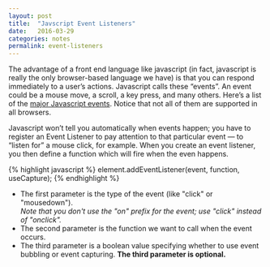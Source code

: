 ```yaml
---
layout: post
title:  "Javscript Event Listeners"
date:   2016-03-29
categories: notes
permalink: event-listeners
---
```


The advantage of a front end language like javascript (in fact, javascript is really the only browser-based language we have) is that you can respond immediately to a user’s actions. Javascript calls these “events”. An event could be a mouse move, a scroll, a key press, and many others. Here’s a list of the [major Javascript events](http://www.quirksmode.org/dom/events/index.html). Notice that not all of them are supported in all browsers.

Javascript won’t tell you automatically when events happen; you have to register an Event Listener to pay attention to that particular event — to “listen for” a mouse click, for example. When you create an event listener, you then define a function which will fire when the even happens.

{% highlight javascript %}
element.addEventListener(event, function, useCapture);
{% endhighlight %}

+ The first parameter is the type of the event (like "click" or "mousedown"). *<br>Note that you don't use the "on" prefix for the event; use "click" instead of "onclick".*
+ The second parameter is the function we want to call when the event occurs.
+ The third parameter is a boolean value specifying whether to use event bubbling or event capturing. **The third parameter is optional.**


